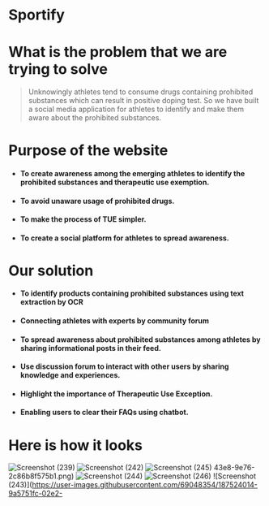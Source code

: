     

# Sportify

# What is the problem that we are trying to solve 

> Unknowingly athletes tend to consume drugs containing prohibited substances which can result in positive doping test.
> So we have built a social media application for athletes to identify and make them aware about the prohibited substances. 

# Purpose of the website

- #### To **create awareness** among the emerging athletes to identify the prohibited substances and therapeutic use exemption.
- #### To avoid unaware usage of **prohibited drugs**.
- #### To make the process of **TUE** simpler.
- #### To create a **social platform** for athletes to spread awareness.

# Our solution

- #### To **identify products containing prohibited substances** using text extraction by OCR
- #### Connecting athletes with experts by **community forum**
- #### To **spread awareness** about prohibited substances among athletes by sharing informational posts in their feed.
- #### Use **discussion forum** to interact with other users by sharing knowledge and experiences.
- #### Highlight the importance of **Therapeutic Use Exception**.
- #### Enabling users to clear their FAQs using **chatbot**.

# Here is how it looks


![Screenshot (239)](https://user-images.githubusercontent.com/69048354/187524005-d17701f7-df37-4b99-bbf2-0bf7c0b2e46d.png)
![Screenshot (242)](https://user-images.githubusercontent.com/69048354/187524008-e6b6ac10-558e-45d5-881f-9c83f5dd5c39.png)
![Screenshot (245)](https://user-images.githubusercontent.com/69048354/187523995-3c789d79-ad21-4017-8714-a502c51c92c4.png)
43e8-9e76-2c86b8f575b1.png)
![Screenshot (244)](https://user-images.githubusercontent.com/69048354/187524015-b614674b-7ac1-4cff-897e-ea6479052ffc.png)
![Screenshot (246)](https://user-images.githubusercontent.com/69048354/187524000-23af2d00-5296-4d64-ab6a-fc92fb5b8368.png)
![Screenshot (243)](https://user-images.githubusercontent.com/69048354/187524014-9a5751fc-02e2-
